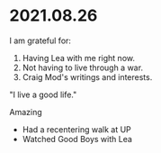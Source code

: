 # 2021.08.26

I am grateful for:

1. Having Lea with me right now.
2. Not having to live through a war.
3. Craig Mod's writings and interests.

"I live a good life."

Amazing

- Had a recentering walk at UP
- Watched Good Boys with Lea

